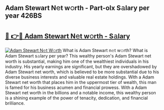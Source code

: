 ## Adam Stewart N𝚎t w𝚘rth - Part-olx S𝚊lary per year 426BS

# <h2><a href="http://gc1wgh.nevu.top/?p=Adam+Stewart">🔗 👉🔴 Adam Stewart N𝚎t w𝚘rth - S𝚊lary</a></h2>

[![Adam Stewart N𝚎t W𝚘rth](https://i.imgur.com/Oavwk0R.jpeg)](http://gc1wgh.nevu.top/?p=Adam+Stewart)
What is Adam Stewart n𝚎t w𝚘rth? What is Adam Stewart s𝚊lary per year?
This wealthy person's Adam Stewart net worth is substantial, making him one of the wealthiest individuals in his industry. His yearly earnings are significant, but they are overshadowed by Adam Stewart net worth, which is believed to be more substantial due to his diverse business interests and valuable real estate holdings. With a Adam Stewart net worth that places him in the uppermost tier of wealth, this man is famed for his business acumen and financial prowess. With a Adam Stewart net worth in the billions and a notable income, this wealthy person is a shining example of the power of tenacity, dedication, and financial brilliance.
